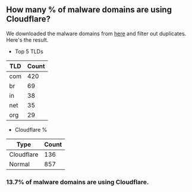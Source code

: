 ## How many % of malware domains are using Cloudflare?


We downloaded the malware domains from [here](https://urlhaus.abuse.ch) and filter out duplicates.
Here's the result.


[//]: # (start replacement)


- Top 5 TLDs

| TLD | Count |
| --- | --- |
| com | 420 |
| br | 69 |
| in | 38 |
| net | 35 |
| org | 29 |


- Cloudflare %

| Type | Count |
| --- | --- |
| Cloudflare | 136 |
| Normal | 857 |


### 13.7% of malware domains are using Cloudflare.